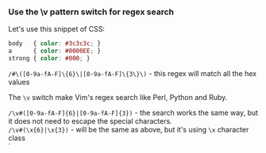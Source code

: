 ### Use the \v pattern switch for regex search

Let's use this snippet of CSS:

```css
body   { color: #3c3c3c; }
a      { color: #0000EE; }
strong { color: #000; }
```

`/#\([0-9a-fA-F]\{6}\|[0-9a-fA-F]\{3\}\)` - this regex will match all the hex values

The `\v` switch make Vim's regex search like Perl, Python and Ruby.

`/\v#([0-9a-fA-F]{6}|[0-9a-fA-F]{3})` - the search works the same way, but it does not need to escape the special characters.  
`/\v#(\x{6}|\x{3})` - will be the same as above, but it's using `\x` character class  
`



